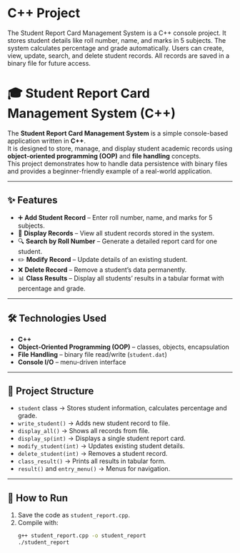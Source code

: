 # C++ Project
The Student Report Card Management System is a C++ console project. It stores student details like roll number, name, and marks in 5 subjects. The system calculates percentage and grade automatically. Users can create, view, update, search, and delete student records. All records are saved in a binary file for future access.
# 🎓 Student Report Card Management System (C++)

The **Student Report Card Management System** is a simple console-based application written in **C++**.  
It is designed to store, manage, and display student academic records using **object-oriented programming (OOP)** and **file handling** concepts.  
This project demonstrates how to handle data persistence with binary files and provides a beginner-friendly example of a real-world application.

---

## ✨ Features
- ➕ **Add Student Record** – Enter roll number, name, and marks for 5 subjects.  
- 📄 **Display Records** – View all student records stored in the system.  
- 🔍 **Search by Roll Number** – Generate a detailed report card for one student.  
- ✏️ **Modify Record** – Update details of an existing student.  
- ❌ **Delete Record** – Remove a student’s data permanently.  
- 📊 **Class Results** – Display all students’ results in a tabular format with percentage and grade.  

---

## 🛠 Technologies Used
- **C++**  
- **Object-Oriented Programming (OOP)** – classes, objects, encapsulation  
- **File Handling** – binary file read/write (`student.dat`)  
- **Console I/O** – menu-driven interface  

---

## 📂 Project Structure
- `student` class → Stores student information, calculates percentage and grade.  
- `write_student()` → Adds new student record to file.  
- `display_all()` → Shows all records from file.  
- `display_sp(int)` → Displays a single student report card.  
- `modify_student(int)` → Updates existing student details.  
- `delete_student(int)` → Removes a student record.  
- `class_result()` → Prints all results in tabular form.  
- `result()` and `entry_menu()` → Menus for navigation.  

---

## 🚀 How to Run
1. Save the code as `student_report.cpp`.  
2. Compile with:  
   ```bash
   g++ student_report.cpp -o student_report
   ./student_report
